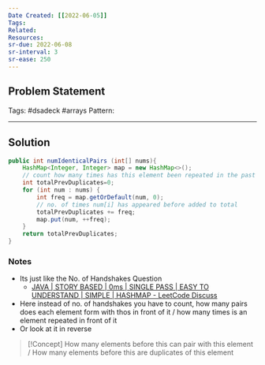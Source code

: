 ```yaml
---
Date Created: [[2022-06-05]]
Tags: 
Related: 
Resources: 
sr-due: 2022-06-08
sr-interval: 3
sr-ease: 250
---
```


## Problem Statement


Tags:  #dsadeck  #arrays
Pattern: 

---

## Solution
``` java
public int numIdenticalPairs (int[] nums){
	HashMap<Integer, Integer> map = new HashMap<>();
	// count how many times has this element been repeated in the past for each repetition.
	int totalPrevDuplicates=0;
	for (int num : nums) {
		int freq = map.getOrDefault(num, 0);
		// no. of times num[i] has appeared before added to total
		totalPrevDuplicates += freq;
		map.put(num, ++freq);
	}
	return totalPrevDuplicates;
}
```

### Notes
- Its just like the No. of Handshakes Question 
	- [JAVA | STORY BASED | 0ms | SINGLE PASS | EASY TO UNDERSTAND | SIMPLE | HASHMAP - LeetCode Discuss](https://leetcode.com/problems/number-of-good-pairs/discuss/1457646/JAVA-or-STORY-BASED-or-0ms-or-SINGLE-PASS-or-EASY-TO-UNDERSTAND-or-SIMPLE-or-HASHMAP)
- Here instead of no. of handshakes you have to count, how many pairs does each element form with thos in front of it / how many times is an element repeated in front of it
- Or look at it in reverse
> [!Concept]
> How many elements before this can pair with this element / How many elements before this are duplicates of this element



